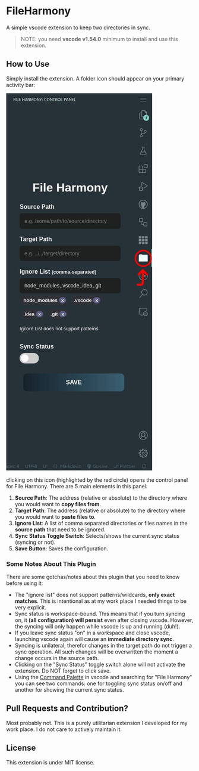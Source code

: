 # FileHarmony

A simple vscode extension to keep two directories in sync.

> NOTE: you need **vscode v1.54.0** minimum to install and use this extension.


## How to Use

Simply install the extension. A folder icon should appear on your primary activity bar:

![File Harmony icon on activity bar](./README-resources/01-Activity-Bar-Icon.jpg)

clicking on this icon (highlighted by the red circle) opens the control panel for File Harmony. There are 5 main elements in this panel:

1. **Source Path**: The address (relative or absolute) to the directory where you would want to **copy files from**.
2. **Target Path**: The address (relative or absolute) to the directory where you would want to **paste files to**.
3. **Ignore List**: A list of comma separated directories or files names in the **source path** that need to be ignored.
4. **Sync Status Toggle Switch**: Selects/shows the current sync status (syncing or not).
5. **Save Button**: Saves the configuration.


### Some Notes About This Plugin

There are some gotchas/notes about this plugin that you need to know before using it:

- The "ignore list" does not support patterns/wildcards, **only exact matches**. This is intentional as at my work place I needed things to be very explicit.
- Sync status is workspace-bound. This means that if you turn syncing on, it **(all configuration) will persist** even after closing vscode. However, the syncing will only happen while vscode is up and running (duh!).
- If you leave sync status "on" in a workspace and close vscode, launching vscode again will cause an **immediate directory sync**.
- Syncing is unilateral, therefor changes in the target path do not trigger a sync operation. All such changes will be overwritten the moment a change occurs in the source path.
- Clicking on the "Sync Status" toggle switch alone will not activate the extension. Do NOT forget to click save.
- Using the [Command Palette](https://code.visualstudio.com/api/ux-guidelines/command-palette) in vscode and searching for "File Harmony" you can see two commands: one for toggling sync status on/off and another for showing the current sync status.


## Pull Requests and Contribution?

Most probably not. This is a purely utilitarian extension I developed for my work place. I do not care to actively maintain it.


## License

This extension is under MIT license.